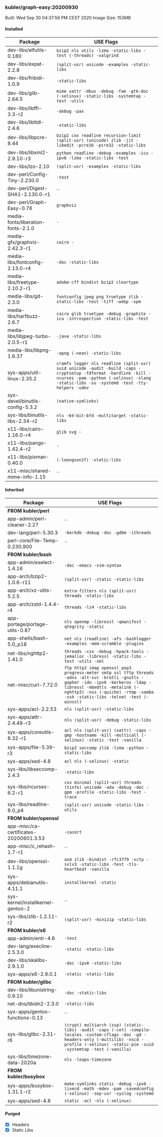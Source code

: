 ### kubler/graph-easy:20200930

Built: Wed Sep 30 04:37:56 PM CEST 2020
Image Size: 153MB

#### Installed
Package | USE Flags
--------|----------
dev-libs/elfutils-0.180 | `bzip2 nls utils -lzma -static-libs -test (-threads) -valgrind`
dev-libs/expat-2.2.8 | `(split-usr) unicode -examples -static-libs`
dev-libs/fribidi-1.0.9 | `-static-libs`
dev-libs/glib-2.64.5 | `mime xattr -dbus -debug -fam -gtk-doc (-selinux) -static-libs -systemtap -test -utils`
dev-libs/libffi-3.3-r2 | `-debug -pax`
dev-libs/libltdl-2.4.6 | `-static-libs`
dev-libs/libpcre-8.44 | `bzip2 cxx readline recursion-limit (split-usr) (unicode) zlib -jit -libedit -pcre16 -pcre32 -static-libs`
dev-libs/libxml2-2.9.10-r3 | `python readline -debug -examples -icu -ipv6 -lzma -static-libs -test`
dev-libs/lzo-2.10 | `(split-usr) -examples -static-libs`
dev-perl/Config-Tiny-2.230.0 | `-test`
dev-perl/Digest-SHA1-2.130.0-r1 | ``
dev-perl/Graph-Easy-0.76 | `graphviz`
media-fonts/liberation-fonts-2.1.0 | `-`
media-gfx/graphviz-2.42.3-r1 | `cairo -`
media-libs/fontconfig-2.13.0-r4 | `-doc -static-libs`
media-libs/freetype-2.10.2-r1 | `adobe-cff bindist bzip2 cleartype`
media-libs/gd-2.3.0 | `fontconfig jpeg png truetype zlib -static-libs -test -tiff -webp -xpm`
media-libs/harfbuzz-2.6.7 | `cairo glib truetype -debug -graphite -icu -introspection -static-libs -test`
media-libs/libjpeg-turbo-2.0.5-r1 | `-java -static-libs`
media-libs/libpng-1.6.37 | `-apng (-neon) -static-libs`
sys-apps/util-linux-2.35.2 | `cramfs logger nls readline (split-usr) suid unicode -audit -build -caps -cryptsetup -fdformat -hardlink -kill -ncurses -pam -python (-selinux) -slang -static-libs -su -systemd -test -tty-helpers -udev`
sys-devel/binutils-config-5.3.2 | `(native-symlinks)`
sys-libs/binutils-libs-2.34-r2 | `nls -64-bit-bfd -multitarget -static-libs`
x11-libs/cairo-1.16.0-r4 | `glib svg -`
x11-libs/pango-1.42.4-r2 | `-`
x11-libs/pixman-0.40.0 | `(-loongson2f) -static-libs`
x11-misc/shared-mime-info-1.15 | ``
#### Inherited
Package | USE Flags
--------|----------
**FROM kubler/perl** |
app-admin/perl-cleaner-2.27 | ``
dev-lang/perl-5.30.3 | `-berkdb -debug -doc -gdbm -ithreads`
perl-core/File-Temp-0.230.900 | ``
**FROM kubler/bash** |
app-admin/eselect-1.4.16 | `-doc -emacs -vim-syntax`
app-arch/bzip2-1.0.6-r11 | `(split-usr) -static -static-libs`
app-arch/xz-utils-5.2.5 | `extra-filters nls (split-usr) threads -static-libs`
app-arch/zstd-1.4.4-r4 | `threads -lz4 -static-libs`
app-portage/portage-utils-0.87 | `nls openmp -libressl -qmanifest -qtegrity -static`
app-shells/bash-5.0_p18 | `net nls (readline) -afs -bashlogger -examples -mem-scramble -plugins`
net-libs/nghttp2-1.41.0 | `threads -cxx -debug -hpack-tools -jemalloc -libressl -static-libs -test -utils -xml`
net-misc/curl-7.72.0 | `ftp http2 imap openssl pop3 progress-meter smtp ssl tftp threads -adns -alt-svc -brotli -gnutls -gopher -idn -ipv6 -kerberos -ldap -libressl -mbedtls -metalink (-nghttp3) -nss (-quiche) -rtmp -samba -ssh -static-libs -telnet -test (-winssl)`
sys-apps/acl-2.2.53 | `nls (split-usr) -static-libs`
sys-apps/attr-2.4.48-r3 | `nls (split-usr) -debug -static-libs`
sys-apps/coreutils-8.32-r1 | `acl nls (split-usr) (xattr) -caps -gmp -hostname -kill -multicall (-selinux) -static -test -vanilla`
sys-apps/file-5.39-r3 | `bzip2 seccomp zlib -lzma -python -static-libs`
sys-apps/sed-4.8 | `acl nls (-selinux) -static`
sys-libs/libseccomp-2.4.3 | `-static-libs`
sys-libs/ncurses-6.2-r1 | `cxx minimal (split-usr) threads (tinfo) unicode -ada -debug -doc -gpm -profile -static-libs -test -trace`
sys-libs/readline-8.0_p4 | `(split-usr) unicode -static-libs -utils`
**FROM kubler/openssl** |
app-misc/ca-certificates-20200601.3.53 | `-cacert`
app-misc/c_rehash-1.7-r1 | ``
dev-libs/openssl-1.1.1g | `asm zlib -bindist -rfc3779 -sctp -sslv3 -static-libs -test -tls-heartbeat -vanilla`
sys-apps/debianutils-4.11.1 | `installkernel -static`
sys-kernel/installkernel-gentoo-2 | ``
sys-libs/zlib-1.2.11-r2 | `(split-usr) -minizip -static-libs`
**FROM kubler/s6** |
app-admin/entr-4.6 | `-test`
dev-lang/execline-2.5.3.0 | `-static -static-libs`
dev-libs/skalibs-2.9.1.0 | `-doc -ipv6 -static-libs`
sys-apps/s6-2.9.0.1 | `-static -static-libs`
**FROM kubler/glibc** |
dev-libs/libunistring-0.9.10 | `-doc -static-libs`
net-dns/libidn2-2.3.0 | `-static-libs`
sys-apps/gentoo-functions-0.13 | ``
sys-libs/glibc-2.31-r6 | `(crypt) multiarch (ssp) (static-libs) -audit -caps (-cet) -compile-locales -custom-cflags -doc -gd -headers-only (-multilib) -nscd -profile (-selinux) -static-pie -suid -systemtap -test (-vanilla)`
sys-libs/timezone-data-2020a | `nls -leaps-timezone`
**FROM kubler/busybox** |
sys-apps/busybox-1.31.1-r2 | `make-symlinks static -debug -ipv6 -livecd -math -mdev -pam -savedconfig (-selinux) -sep-usr -syslog -systemd`
sys-apps/sed-4.8 | `static -acl -nls (-selinux)`
#### Purged
- [x] Headers
- [x] Static Libs
